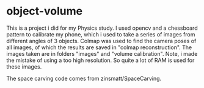 # object-volume
This is a project i did for my Physics study.
I used opencv and a chessboard pattern to calibrate my phone, which i used to take a series of images from different angles of 3 objects.
Colmap was used to find the camera poses of all images, of which the results are saved in "colmap reconstruction".
The images taken are in folders "images" and "volume calibration".
Note, i made the mistake of using a too high resolution. So quite a lot of RAM is used for these images.

The space carving code comes from zinsmatt/SpaceCarving.
